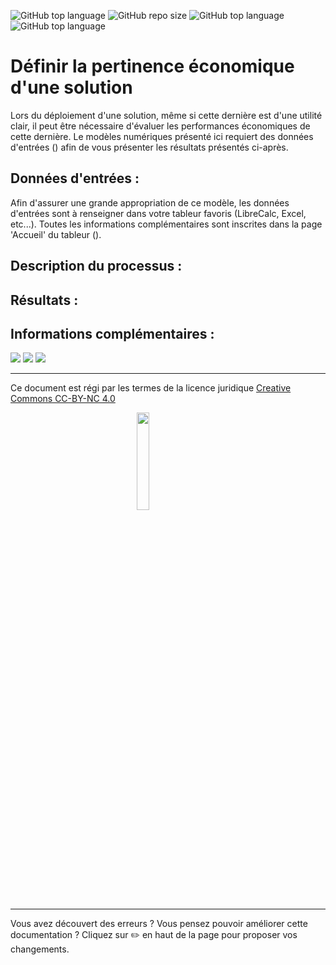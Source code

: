 ![GitHub top language](https://img.shields.io/github/languages/top/Konsilion/MN_Analyse_Economique?style=?style=for-the-badge)
![GitHub repo size](https://img.shields.io/github/repo-size/Konsilion/MN_Analyse_Economique?style=?style=for-the-badge)
![GitHub top language](https://img.shields.io/github/downloads/Konsilion/MN_Analyse_Economique/total.svg?color=fedcba)
![GitHub top language](https://img.shields.io/badge/Maintenu-Oui-green.svg)
# Définir la pertinence économique d'une solution 
  
Lors du déploiement d'une solution, même si cette dernière est d'une utilité clair, il peut être nécessaire d'évaluer les performances économiques de cette dernière. Le modèles numériques présenté ici requiert des données d'entrées () afin de vous présenter les résultats présentés ci-après.

## Données d'entrées :

Afin d'assurer une grande appropriation de ce modèle, les données d'entrées sont à renseigner dans votre tableur favoris (LibreCalc, Excel, etc...). Toutes les informations complémentaires sont inscrites dans la page 'Accueil' du tableur ().

## Description du processus :


## Résultats :

## Informations complémentaires :

![](https://img.shields.io/badge/Windows-0078D6?style=for-the-badge&logo=windows&logoColor=white)
![](https://img.shields.io/badge/mac%20os-000000?style=for-the-badge&logo=apple&logoColor=white)
![](https://img.shields.io/badge/Linux-FCC624?style=for-the-badge&logo=linux&logoColor=black)

-----------
Ce document est régi par les termes de la licence juridique [Creative Commons CC-BY-NC 4.0](https://creativecommons.org/licenses/by-nc/4.0/deed.fr) 

<img style="display: block; margin: 0 auto;" src="https://mirrors.creativecommons.org/presskit/buttons/88x31/png/by-nc.png" width="20%">

---

Vous avez découvert des erreurs ? Vous pensez pouvoir améliorer cette documentation ? Cliquez sur :pencil2: en haut de la page pour proposer vos changements.

